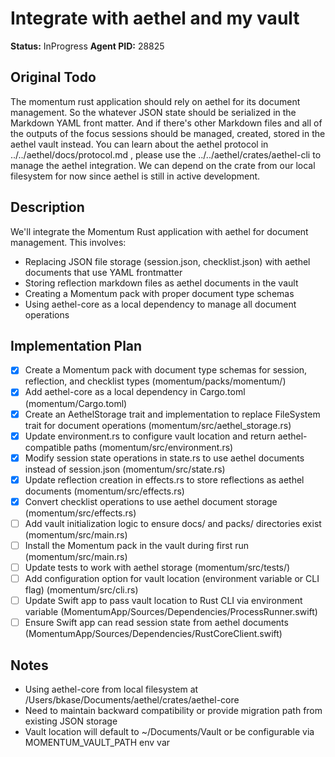 # Integrate with aethel and my vault

**Status:** InProgress
**Agent PID:** 28825

## Original Todo

The momentum rust application should rely on aethel for its document management. So the whatever JSON state should be serialized in the Markdown YAML front matter. And if there's other Markdown files and all of the outputs of the focus sessions should be managed, created, stored in the aethel vault instead. You can learn about the aethel protocol in ../../aethel/docs/protocol.md , please use the ../../aethel/crates/aethel-cli to manage the aethel integration. We can depend on the crate from our local filesystem for now since aethel is still in active development.

## Description

We'll integrate the Momentum Rust application with aethel for document management. This involves:
- Replacing JSON file storage (session.json, checklist.json) with aethel documents that use YAML frontmatter
- Storing reflection markdown files as aethel documents in the vault
- Creating a Momentum pack with proper document type schemas
- Using aethel-core as a local dependency to manage all document operations

## Implementation Plan

- [x] Create a Momentum pack with document type schemas for session, reflection, and checklist types (momentum/packs/momentum/)
- [x] Add aethel-core as a local dependency in Cargo.toml (momentum/Cargo.toml)
- [x] Create an AethelStorage trait and implementation to replace FileSystem trait for document operations (momentum/src/aethel_storage.rs)
- [x] Update environment.rs to configure vault location and return aethel-compatible paths (momentum/src/environment.rs)
- [x] Modify session state operations in state.rs to use aethel documents instead of session.json (momentum/src/state.rs)
- [x] Update reflection creation in effects.rs to store reflections as aethel documents (momentum/src/effects.rs)
- [x] Convert checklist operations to use aethel document storage (momentum/src/effects.rs)
- [ ] Add vault initialization logic to ensure docs/ and packs/ directories exist (momentum/src/main.rs)
- [ ] Install the Momentum pack in the vault during first run (momentum/src/main.rs)
- [ ] Update tests to work with aethel storage (momentum/src/tests/)
- [ ] Add configuration option for vault location (environment variable or CLI flag) (momentum/src/cli.rs)
- [ ] Update Swift app to pass vault location to Rust CLI via environment variable (MomentumApp/Sources/Dependencies/ProcessRunner.swift)
- [ ] Ensure Swift app can read session state from aethel documents (MomentumApp/Sources/Dependencies/RustCoreClient.swift)

## Notes

- Using aethel-core from local filesystem at /Users/bkase/Documents/aethel/crates/aethel-core
- Need to maintain backward compatibility or provide migration path from existing JSON storage
- Vault location will default to ~/Documents/Vault or be configurable via MOMENTUM_VAULT_PATH env var